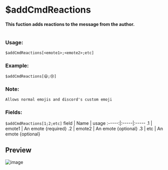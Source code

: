 # $addCmdReactions

#### This fuction adds reactions to the message from the author.

#

### Usage:
`$addCmdReactions[<emote1>;<emote2>;etc]`
### Example:
`$addCmdReactions[😄;😢]`
### Note:
`Allows normal emojis and discord's custom emoji`
</br>

### Fields:
`$addCmdReactions[1;2;etc]`
field | Name | usage
:-----:|:-----|:-----
.1 | emote1 | An emote {required}
.2 | emote2 | An emote {optional}
.3 | etc | An emote {optional}

## Preview
![image](https://user-images.githubusercontent.com/65414822/127781388-bc6bdd52-e37d-429b-a8ff-1da7c587ea91.png)

